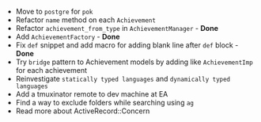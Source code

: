 - Move to `postgre` for `pok`
- Refactor `name` method on each `Achievement`
- Refactor `achievement_from_type` in `AchievementManager` - **Done**
- Add `AchievementFactory` - **Done**
- Fix `def` snippet and add macro for adding blank line after `def` block - **Done**
- Try `bridge` pattern to Achievement models by adding like `AchievementImp` for each achievement
- Reinvestigate `statically typed languages` and `dynamically typed languages`
- Add a tmuxinator remote to dev machine at EA
- Find a way to exclude folders while searching using `ag`
- Read more about ActiveRecord::Concern
